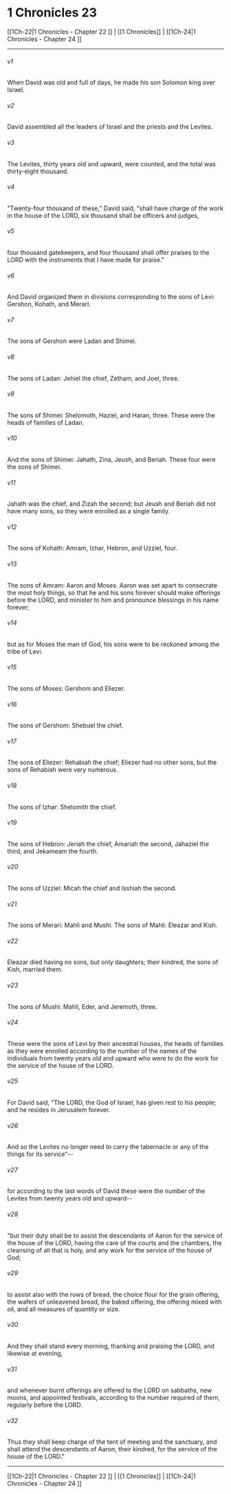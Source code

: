 # 1 Chronicles 23

[[1Ch-22|1 Chronicles - Chapter 22 ]] | [[1 Chronicles]] | [[1Ch-24|1 Chronicles - Chapter 24 ]]
***

###### v1
When David was old and full of days, he made his son Solomon king over Israel.
###### v2
David assembled all the leaders of Israel and the priests and the Levites.
###### v3
The Levites, thirty years old and upward, were counted, and the total was thirty-eight thousand.
###### v4
"Twenty-four thousand of these," David said, "shall have charge of the work in the house of the LORD, six thousand shall be officers and judges,
###### v5
four thousand gatekeepers, and four thousand shall offer praises to the LORD with the instruments that I have made for praise."
###### v6
And David organized them in divisions corresponding to the sons of Levi: Gershon, Kohath, and Merari.
###### v7
The sons of Gershon were Ladan and Shimei.
###### v8
The sons of Ladan: Jehiel the chief, Zetham, and Joel, three.
###### v9
The sons of Shimei: Shelomoth, Haziel, and Haran, three. These were the heads of families of Ladan.
###### v10
And the sons of Shimei: Jahath, Zina, Jeush, and Beriah. These four were the sons of Shimei.
###### v11
Jahath was the chief, and Zizah the second; but Jeush and Beriah did not have many sons, so they were enrolled as a single family.
###### v12
The sons of Kohath: Amram, Izhar, Hebron, and Uzziel, four.
###### v13
The sons of Amram: Aaron and Moses. Aaron was set apart to consecrate the most holy things, so that he and his sons forever should make offerings before the LORD, and minister to him and pronounce blessings in his name forever;
###### v14
but as for Moses the man of God, his sons were to be reckoned among the tribe of Levi.
###### v15
The sons of Moses: Gershom and Eliezer.
###### v16
The sons of Gershom: Shebuel the chief.
###### v17
The sons of Eliezer: Rehabiah the chief; Eliezer had no other sons, but the sons of Rehabiah were very numerous.
###### v18
The sons of Izhar: Shelomith the chief.
###### v19
The sons of Hebron: Jeriah the chief, Amariah the second, Jahaziel the third, and Jekameam the fourth.
###### v20
The sons of Uzziel: Micah the chief and Isshiah the second.
###### v21
The sons of Merari: Mahli and Mushi. The sons of Mahli: Eleazar and Kish.
###### v22
Eleazar died having no sons, but only daughters; their kindred, the sons of Kish, married them.
###### v23
The sons of Mushi: Mahli, Eder, and Jeremoth, three.
###### v24
These were the sons of Levi by their ancestral houses, the heads of families as they were enrolled according to the number of the names of the individuals from twenty years old and upward who were to do the work for the service of the house of the LORD.
###### v25
For David said, "The LORD, the God of Israel, has given rest to his people; and he resides in Jerusalem forever.
###### v26
And so the Levites no longer need to carry the tabernacle or any of the things for its service"--
###### v27
for according to the last words of David these were the number of the Levites from twenty years old and upward--
###### v28
"but their duty shall be to assist the descendants of Aaron for the service of the house of the LORD, having the care of the courts and the chambers, the cleansing of all that is holy, and any work for the service of the house of God;
###### v29
to assist also with the rows of bread, the choice flour for the grain offering, the wafers of unleavened bread, the baked offering, the offering mixed with oil, and all measures of quantity or size.
###### v30
And they shall stand every morning, thanking and praising the LORD, and likewise at evening,
###### v31
and whenever burnt offerings are offered to the LORD on sabbaths, new moons, and appointed festivals, according to the number required of them, regularly before the LORD.
###### v32
Thus they shall keep charge of the tent of meeting and the sanctuary, and shall attend the descendants of Aaron, their kindred, for the service of the house of the LORD."

***

[[1Ch-22|1 Chronicles - Chapter 22 ]] | [[1 Chronicles]] | [[1Ch-24|1 Chronicles - Chapter 24 ]]

